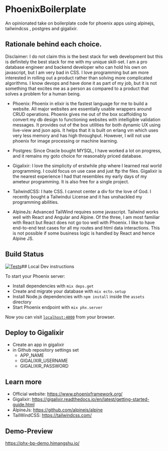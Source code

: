 # PhoenixBoilerplate
An opinionated take on boilerplate code for phoenix apps using alpinejs, tailwindcss , postgres and gigalixir. 

## Rationale behind each choice. 

Disclaimer: I do not claim this is the best stack for web development but this is definitely the best stack for me
with my unique skill-set. I am a pro database engineer and backend developer who can hold his own on javascript, but I am very
bad in CSS. I love programming but am more interested in rolling out a product rather than solving more complicated algorithms.
I know devops and have done it as part of my job, but it is not something that excites me as a person as compared to a product that 
solves a problem for a human being. 

* Phoenix: Phoenix in elixir is the fastest language for me to build a website. All major websites are essentially usable wrappers around CRUD
operations. Phoenix gives me out of the box scaffolding to convert my db design to functioning websites with intelligible validation messages.
It provides out of the box utilities for both dynamic UX using live-view and json apis. It helps that it is built on erlang vm which uses very less
memory and has high throughput. However, I will not use phoenix for image processing or machine learning. 

* Postgres: Since Oracle bought MYSQL, I have worked a lot on progress, and it remains my goto choice for reasonably priced database. 

* Gigalixir: I love the simplicity of erstwhile php where I learned real world programming. I could focus on use case and just ftp the files. 
Gigalixir is the nearest experience I had that resembles my early days of my ameteur programming. It is also free for a single project.

* TailwindCSS: I hate CSS. I cannot center a div for the love of God. I recently bought a Tailwindui License and it has unshackled my programming abilities.

* AlpineJs: Advanced TailWind requires some javascript. Tailwind works well with React and Angular and Alpine. Of the three, I am most familiar with React but
React does not go too well with Phoenix. I like to have end-to-end test cases for all my routes and html data interactions. This is not possible if some business
  logic is handled by React and hence Alpine JS.

## Build Status
[![Tests](https://github.com/himangshuj/phoenix-boilerplate/actions/workflows/test.yml/badge.svg?branch=main)](https://github.com/himangshuj/phoenix-boilerplate/actions/workflows/test.yml)## Local Dev instructions 

To start your Phoenix server:

  * Install dependencies with `mix deps.get`
  * Create and migrate your database with `mix ecto.setup`
  * Install Node.js dependencies with `npm install` inside the `assets` directory
  * Start Phoenix endpoint with `mix phx.server`

Now you can visit [`localhost:4000`](http://localhost:4000) from your browser.

## Deploy to Gigalixir
* Create an app in gigalixir
* in Github repository settings set
    * APP_NAME
    * GIGALIXIR_USERNAME
    * GIGALIXIR_PASSWORD
    
## Learn more

  * Official website: https://www.phoenixframework.org/
  * Gigalixir: https://gigalixir.readthedocs.io/en/latest/getting-started-guide.html
  * AlpineJs: https://github.com/alpinejs/alpine
  * TailWindCSS: https://tailwindcss.com/

## Demo-Preview
https://phx-bp-demo.himangshu.io/
